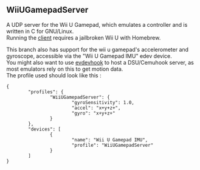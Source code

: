## WiiUGamepadServer
A UDP server for the Wii U Gamepad, which emulates a controller and is written in C for GNU/Linux. \
Running the [client](https://github.com/Crayon2000/MiisendU-Wii-U) requires a jailbroken Wii U with Homebrew.

This branch also has support for the wii u gamepad's accelerometer and gyroscope, accessible via the "Wii U Gamepad IMU" edev device. \
You might also want to use [evdevhook](https://github.com/v1993/evdevhook) to host a DSU/Cemuhook server, as most emulators rely on this to get motion data. \
The profile used should look like this : 
```
{
        "profiles": {
                "WiiUGamepadServer": {
                        "gyroSensitivity": 1.0,
                        "accel": "x+y+z+",
                        "gyro": "x+y+z+"
                }
        },
        "devices": [
                {
                        "name": "Wii U Gamepad IMU",
                        "profile": "WiiUGamepadServer"
                }
        ]
}
```
